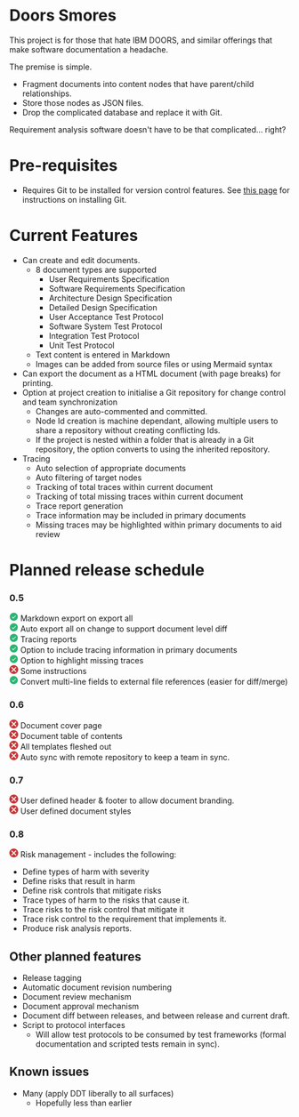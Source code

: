 # Doors Smores

This project is for those that hate IBM DOORS, and similar offerings that make software documentation a headache.

The premise is simple. 
- Fragment documents into content nodes that have parent/child relationships. 
- Store those nodes as JSON files.
- Drop the complicated database and replace it with Git.

Requirement analysis software doesn't have to be that complicated... right?

# Pre-requisites
- Requires Git to be installed for version control features. See [this page](https://git-scm.com/book/en/v2/Getting-Started-Installing-Git) for instructions on installing Git.

# Current Features
- Can create and edit documents.
  - 8 document types are supported
    - User Requirements Specification
    - Software Requirements Specification
    - Architecture Design Specification
    - Detailed Design Specification
    - User Acceptance Test Protocol
    - Software System Test Protocol
    - Integration Test Protocol
    - Unit Test Protocol
  - Text content is entered in Markdown
  - Images can be added from source files or using Mermaid syntax
- Can export the document as a HTML document (with page breaks) for printing. 
- Option at project creation to initialise a Git repository for change control and team synchronization 
  - Changes are auto-commented and committed.
  - Node Id creation is machine dependant, allowing multiple users to share a repository without creating conflicting Ids.
  - If the project is nested within a folder that is already in a Git repository, the option converts to using the inherited repository.
- Tracing
  - Auto selection of appropriate documents
  - Auto filtering of target nodes
  - Tracking of total traces within current document
  - Tracking of total missing traces within current document
  - Trace report generation
  - Trace information may be included in primary documents
  - Missing traces may be highlighted within primary documents to aid review

# Planned release schedule
### 0.5
![y](https://github.com/Niflheim-uk/Doors-Smores-Docs/blob/main/media/complete_icon.png?raw=true) Markdown export on export all \
![y](https://github.com/Niflheim-uk/Doors-Smores-Docs/blob/main/media/complete_icon.png?raw=true) Auto export all on change to support document level diff \
![y](https://github.com/Niflheim-uk/Doors-Smores-Docs/blob/main/media/complete_icon.png?raw=true) Tracing reports \
![y](https://github.com/Niflheim-uk/Doors-Smores-Docs/blob/main/media/complete_icon.png?raw=true) Option to include tracing information in primary documents \
![y](https://github.com/Niflheim-uk/Doors-Smores-Docs/blob/main/media/complete_icon.png?raw=true) Option to highlight missing traces \
![n](https://github.com/Niflheim-uk/Doors-Smores-Docs/blob/main/media/incomplete_icon.png?raw=true) Some instructions \
![y](https://github.com/Niflheim-uk/Doors-Smores-Docs/blob/main/media/complete_icon.png?raw=true) Convert multi-line fields to external file references (easier for diff/merge)

### 0.6 
![n](https://github.com/Niflheim-uk/Doors-Smores-Docs/blob/main/media/incomplete_icon.png?raw=true) Document cover page \
![n](https://github.com/Niflheim-uk/Doors-Smores-Docs/blob/main/media/incomplete_icon.png?raw=true) Document table of contents \
![n](https://github.com/Niflheim-uk/Doors-Smores-Docs/blob/main/media/incomplete_icon.png?raw=true) All templates fleshed out \
![n](https://github.com/Niflheim-uk/Doors-Smores-Docs/blob/main/media/incomplete_icon.png?raw=true) Auto sync with remote repository to keep a team in sync.

### 0.7
![n](https://github.com/Niflheim-uk/Doors-Smores-Docs/blob/main/media/incomplete_icon.png?raw=true) User defined header & footer to allow document branding. \
![n](https://github.com/Niflheim-uk/Doors-Smores-Docs/blob/main/media/incomplete_icon.png?raw=true) User defined document styles

### 0.8
![n](https://github.com/Niflheim-uk/Doors-Smores-Docs/blob/main/media/incomplete_icon.png?raw=true) Risk management - includes the following:
- Define types of harm with severity
- Define risks that result in harm
- Define risk controls that mitigate risks
- Trace types of harm to the risks that cause it.
- Trace risks to the risk control that mitigate it
- Trace risk control to the requirement that implements it.
- Produce risk analysis reports.

## Other planned features
- Release tagging
- Automatic document revision numbering
- Document review mechanism
- Document approval mechanism
- Document diff between releases, and between release and current draft.
- Script to protocol interfaces 
   - Will allow test protocols to be consumed by test frameworks (formal documentation and scripted tests remain in sync).

## Known issues

- Many (apply DDT liberally to all surfaces)
  - Hopefully less than earlier